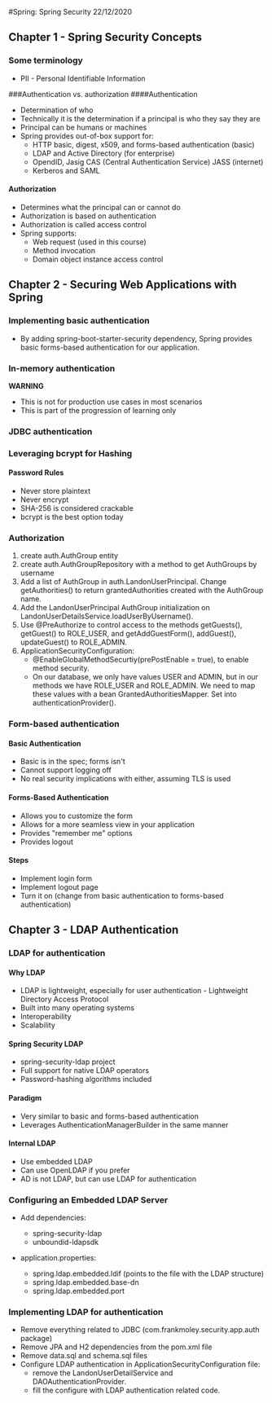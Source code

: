 #Spring: Spring Security
22/12/2020

## Chapter 1 - Spring Security Concepts	
### Some terminology
* PII - Personal Identifiable Information

###Authentication vs. authorization
####Authentication
* Determination of who
* Technically it is the determination if a principal is who they say they are
* Principal can be humans or machines
* Spring provides out-of-box support for:
	* HTTP basic, digest, x509, and forms-based authentication (basic)
	* LDAP and Active Directory (for enterprise)
	* OpendID, Jasig CAS (Central Authentication Service) JASS (internet)
	* Kerberos and SAML

#### Authorization
* Determines what the principal can or cannot do
* Authorization is based on authentication
* Authorization is called access control
* Spring supports:
	* Web request (used in this course)
	* Method invocation
	* Domain object instance access control

## Chapter 2 - Securing Web Applications with Spring
### Implementing basic authentication
* By adding spring-boot-starter-security dependency, Spring provides basic forms-based authentication for our application.

### In-memory authentication
**WARNING** 
* This is not for production use cases in most scenarios
* This is part of the progression of learning only

### JDBC authentication

### Leveraging bcrypt for Hashing
#### Password Rules
* Never store plaintext
* Never encrypt
* SHA-256 is considered crackable
* bcrypt is the best option today

### Authorization
1. create auth.AuthGroup entity
2. create auth.AuthGroupRepository with a method to get AuthGroups by username
3. Add a list of AuthGroup in auth.LandonUserPrincipal. Change getAuthorities() to return grantedAuthorities created with the AuthGroup name. 
4. Add the LandonUserPrincipal AuthGroup initialization on LandonUserDetailsService.loadUserByUsername().
5. Use @PreAuthorize to control access to the methods getGuests(), getGuest() to ROLE_USER, and getAddGuestForm(), addGuest(), updateGuest() to ROLE_ADMIN. 
6. ApplicationSecurityConfiguration:
	* @EnableGlobalMethodSecurtiy(prePostEnable = true), to enable method security.
	* On our database, we only have values USER and ADMIN, but in our methods we have ROLE_USER and ROLE_ADMIN. We need to map these values with a bean GrantedAuthoritiesMapper. Set into authenticationProvider().
	
### Form-based authentication
#### Basic Authentication
* Basic is in the spec; forms isn't
* Cannot support logging off
* No real security implications with either, assuming TLS is used

#### Forms-Based Authentication
* Allows you to customize the form
* Allows for a more seamless view in your application
* Provides "remember me" options
* Provides logout

#### Steps
* Implement login form
* Implement logout page
* Turn it on (change from basic authentication to forms-based authentication)

## Chapter 3 - LDAP Authentication
### LDAP for authentication
#### Why LDAP
* LDAP is lightweight, especially for user authentication - Lightweight Directory Access Protocol
* Built into many operating systems
* Interoperability
* Scalability

#### Spring Security LDAP
* spring-security-ldap project
* Full support for native LDAP operators
* Password-hashing algorithms included

#### Paradigm
* Very similar to basic and forms-based authentication
* Leverages AuthenticationManagerBuilder in the same manner

#### Internal LDAP
* Use embedded LDAP
* Can use OpenLDAP if you prefer
* AD is not LDAP, but can use LDAP for authentication

### Configuring an Embedded LDAP Server
* Add dependencies:
    * spring-security-ldap
    * unboundid-ldapsdk
    
* application.properties:
    * spring.ldap.embedded.ldif (points to the file with the LDAP structure)
    * spring.ldap.embedded.base-dn
    * spring.ldap.embedded.port
    
### Implementing LDAP for authentication
* Remove everything related to JDBC (com.frankmoley.security.app.auth package)
* Remove JPA and H2 dependencies from the pom.xml file
* Remove data.sql and schema.sql files
* Configure LDAP authentication in ApplicationSecurityConfiguration file:
    * remove the LandonUserDetailService and DAOAuthenticationProvider.
    * fill the configure with LDAP authentication related code. 